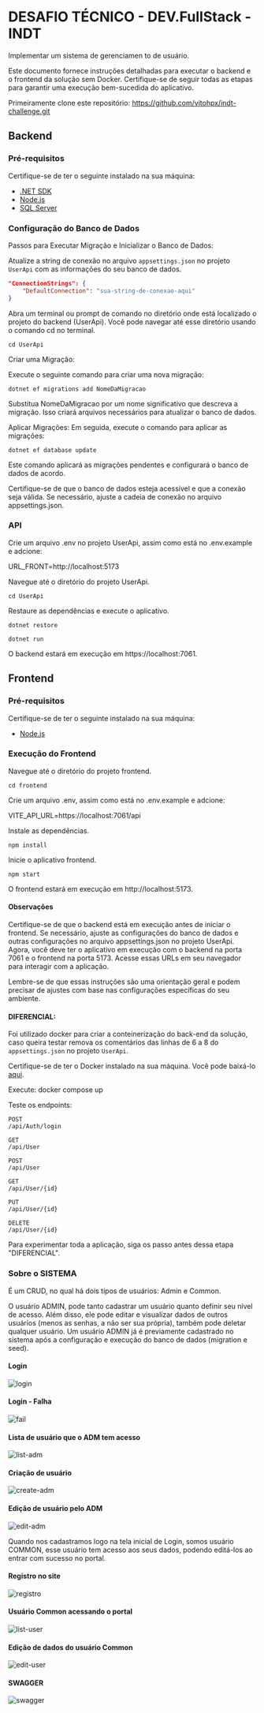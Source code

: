 # DESAFIO TÉCNICO - DEV.FullStack - INDT

Implementar um sistema de gerenciamen to de usuário.

Este documento fornece instruções detalhadas para executar o backend e o frontend da solução sem Docker. Certifique-se de seguir todas as etapas para garantir uma execução bem-sucedida do aplicativo.

Primeiramente clone este repositório: https://github.com/vitohpx/indt-challenge.git

## Backend

### Pré-requisitos

Certifique-se de ter o seguinte instalado na sua máquina:

- [.NET SDK](https://dotnet.microsoft.com/download)
- [Node.js](https://nodejs.org/)
- [SQL Server](https://www.microsoft.com/sql-server/)

### Configuração do Banco de Dados

Passos para Executar Migração e Inicializar o Banco de Dados:

Atualize a string de conexão no arquivo `appsettings.json` no projeto `UserApi` com as informações do seu banco de dados.

   ```json
   "ConnectionStrings": {
       "DefaultConnection": "sua-string-de-conexao-aqui"
   }
  ```

Abra um terminal ou prompt de comando no diretório onde está localizado o projeto do backend (UserApi). Você pode navegar até esse diretório usando o comando cd no terminal.

```
cd UserApi
```
Criar uma Migração:

Execute o seguinte comando para criar uma nova migração:
```
dotnet ef migrations add NomeDaMigracao
```
Substitua NomeDaMigracao por um nome significativo que descreva a migração. Isso criará arquivos necessários para atualizar o banco de dados.

Aplicar Migrações:
Em seguida, execute o comando para aplicar as migrações:

```
dotnet ef database update
```
Este comando aplicará as migrações pendentes e configurará o banco de dados de acordo.

Certifique-se de que o banco de dados esteja acessível e que a conexão seja válida. Se necessário, ajuste a cadeia de conexão no arquivo appsettings.json.
### API
Crie um arquivo .env no projeto UserApi, assim como está no .env.example e adcione:
   
URL_FRONT=http://localhost:5173

Navegue até o diretório do projeto UserApi.

```
cd UserApi
```

Restaure as dependências e execute o aplicativo.

```
dotnet restore
```

```
dotnet run
```

O backend estará em execução em https://localhost:7061.


## Frontend

### Pré-requisitos
Certifique-se de ter o seguinte instalado na sua máquina:

- [Node.js](https://nodejs.org/en)

### Execução do Frontend

Navegue até o diretório do projeto frontend.


```
cd frontend
```

Crie um arquivo .env, assim como está no .env.example e adcione:
   
VITE_API_URL=https://localhost:7061/api

Instale as dependências.
```
npm install
```

Inicie o aplicativo frontend.
```
npm start
```

O frontend estará em execução em http://localhost:5173.

#### Observações

Certifique-se de que o backend está em execução antes de iniciar o frontend.
Se necessário, ajuste as configurações do banco de dados e outras configurações no arquivo appsettings.json no projeto UserApi.
Agora, você deve ter o aplicativo em execução com o backend na porta 7061 e o frontend na porta 5173. Acesse essas URLs em seu navegador para interagir com a aplicação.

Lembre-se de que essas instruções são uma orientação geral e podem precisar de ajustes com base nas configurações específicas do seu ambiente.


#### DIFERENCIAL:

Foi utilizado docker para criar a conteinerização do
back-end da solução, caso queira testar remova os comentários das linhas de 6 a 8 do  `appsettings.json` no projeto `UserApi`.

Certifique-se de ter o Docker instalado na sua máquina. Você pode baixá-lo [aqui](https://www.docker.com/products/docker-desktop).

Execute: docker compose up 

Teste os endpoints:
```
POST
/api/Auth/login
```
```
GET
/api/User

POST
/api/User

GET
/api/User/{id}

PUT
/api/User/{id}

DELETE
/api/User/{id}
```

Para experimentar toda a aplicação, siga os passo antes dessa etapa "DIFERENCIAL". 


### Sobre o SISTEMA

É um CRUD, no qual há dois tipos de usuários: Admin e Common.

O usuário ADMIN, pode tanto cadastrar um usuário quanto definir seu nível de acesso. Além disso, ele pode editar e visualizar dados de outros usuários (menos as senhas, a não ser sua própria), também pode deletar qualquer usuário. Um usuário ADMIN já é previamente cadastrado no sistema após a configuração e execução do banco de dados (migration e seed).

#### Login
![login](img/login.png)

#### Login - Falha 
![fail](img/login_fail.png)

#### Lista de usuário que o ADM tem acesso
![list-adm](img/user-list-adm.png)

#### Criação de usuário
![create-adm](img/user-create-adm.png)

#### Edição de usuário pelo ADM
![edit-adm](img/user-edit-admin.png)

Quando nos cadastramos logo na tela inicial de Login, somos usuário COMMON, esse usuário tem acesso aos seus dados, podendo editá-los ao entrar com sucesso no portal.

#### Registro no site
![registro](img/register.png)

#### Usuário Common acessando o portal
![list-user](img/user_list_common.png)

#### Edição de dados do usuário Common
![edit-user](img/user_edit_common.png)


#### SWAGGER
![swagger](img/swagger.png)


